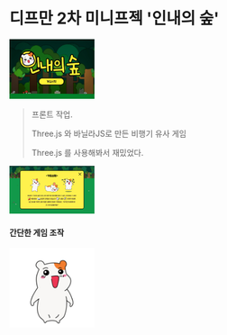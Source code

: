 디프만 2차 미니프젝 '인내의 숲'
===

<img src="./PrototypeGame/img/index.jpeg" width="30%" />

>프론트 작업.
>
>Three.js 와 바닐라JS로 만든 비행기 유사 게임
>
>Three.js 를 사용해봐서 재밌었다.

<img src="./PrototypeGame/img/description1.jpeg" width="30%" />

#### 간단한 게임 조작

<img src="./PrototypeGame/img/victory_chu.gif" width="30%" />
